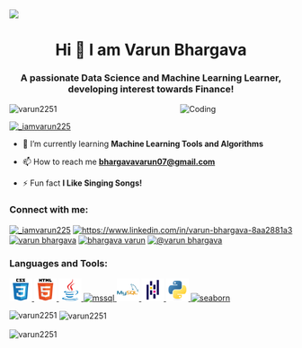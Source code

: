 <img align="center" src="https://www.google.com/search?q=data+dots&tbm=isch&chips=q:data+dots,online_chips:visualization:bpql8kJYOhM%3D&rlz=1C1CHBD_enIN944IN944&hl=en&sa=X&ved=2ahUKEwjZyaGXp-L7AhXuynMBHfyaAIkQ4lYoB3oECAEQMg&biw=1349&bih=617#imgrc=3-Utom3KfyLhrM " /> 
<h1 align="center">Hi 👋 I am Varun Bhargava</h1>
<h3 align="center">A passionate Data Science and Machine Learning Learner, developing interest towards Finance!</h3>
<img align="right" alt="Coding" width="200" src="https://tenor.com/view/xero-code-code-xer0-code_xer0-code-xero-gif-24040429.gif">

<p align="left"> <img src="https://komarev.com/ghpvc/?username=varun2251&label=Profile%20views&color=0e75b6&style=flat" alt="varun2251" /> </p>

<p align="left"> <a href="https://twitter.com/_iamvarun225" target="blank"><img src="https://img.shields.io/twitter/follow/_iamvarun225?logo=twitter&style=for-the-badge" alt="_iamvarun225" /></a> </p>

- 🌱 I’m currently learning **Machine Learning Tools and Algorithms**

- 📫 How to reach me **bhargavavarun07@gmail.com**

- ⚡ Fun fact **I Like Singing Songs!**

<h3 align="left">Connect with me:</h3>
<p align="left">
<a href="https://twitter.com/_iamvarun225" target="blank"><img align="center" src="https://raw.githubusercontent.com/rahuldkjain/github-profile-readme-generator/master/src/images/icons/Social/twitter.svg" alt="_iamvarun225" height="30" width="40" /></a>
<a href="https://linkedin.com/in/https://www.linkedin.com/in/varun-bhargava-8aa2881a3" target="blank"><img align="center" src="https://raw.githubusercontent.com/rahuldkjain/github-profile-readme-generator/master/src/images/icons/Social/linked-in-alt.svg" alt="https://www.linkedin.com/in/varun-bhargava-8aa2881a3" height="30" width="40" /></a>
<a href="https://stackoverflow.com/users/varun bhargava" target="blank"><img align="center" src="https://raw.githubusercontent.com/rahuldkjain/github-profile-readme-generator/master/src/images/icons/Social/stack-overflow.svg" alt="varun bhargava" height="30" width="40" /></a>
<a href="https://kaggle.com/bhargava varun" target="blank"><img align="center" src="https://raw.githubusercontent.com/rahuldkjain/github-profile-readme-generator/master/src/images/icons/Social/kaggle.svg" alt="bhargava varun" height="30" width="40" /></a>
<a href="https://medium.com/@varun bhargava" target="blank"><img align="center" src="https://raw.githubusercontent.com/rahuldkjain/github-profile-readme-generator/master/src/images/icons/Social/medium.svg" alt="@varun bhargava" height="30" width="40" /></a>
</p>

<h3 align="left">Languages and Tools:</h3>
<p align="left"> <a href="https://www.w3schools.com/css/" target="_blank" rel="noreferrer"> <img src="https://raw.githubusercontent.com/devicons/devicon/master/icons/css3/css3-original-wordmark.svg" alt="css3" width="40" height="40"/> </a> <a href="https://www.w3.org/html/" target="_blank" rel="noreferrer"> <img src="https://raw.githubusercontent.com/devicons/devicon/master/icons/html5/html5-original-wordmark.svg" alt="html5" width="40" height="40"/> </a> <a href="https://www.java.com" target="_blank" rel="noreferrer"> <img src="https://raw.githubusercontent.com/devicons/devicon/master/icons/java/java-original.svg" alt="java" width="40" height="40"/> </a> <a href="https://www.microsoft.com/en-us/sql-server" target="_blank" rel="noreferrer"> <img src="https://www.svgrepo.com/show/303229/microsoft-sql-server-logo.svg" alt="mssql" width="40" height="40"/> </a> <a href="https://www.mysql.com/" target="_blank" rel="noreferrer"> <img src="https://raw.githubusercontent.com/devicons/devicon/master/icons/mysql/mysql-original-wordmark.svg" alt="mysql" width="40" height="40"/> </a> <a href="https://pandas.pydata.org/" target="_blank" rel="noreferrer"> <img src="https://raw.githubusercontent.com/devicons/devicon/2ae2a900d2f041da66e950e4d48052658d850630/icons/pandas/pandas-original.svg" alt="pandas" width="40" height="40"/> </a> <a href="https://www.python.org" target="_blank" rel="noreferrer"> <img src="https://raw.githubusercontent.com/devicons/devicon/master/icons/python/python-original.svg" alt="python" width="40" height="40"/> </a> <a href="https://seaborn.pydata.org/" target="_blank" rel="noreferrer"> <img src="https://seaborn.pydata.org/_images/logo-mark-lightbg.svg" alt="seaborn" width="40" height="40"/> </a> </p>

<p><img align="left" src="https://github-readme-stats.vercel.app/api/top-langs?username=varun2251&show_icons=true&locale=en&layout=compact" alt="varun2251" /></p>

<p>&nbsp;<img align="center" src="https://github-readme-stats.vercel.app/api?username=varun2251&show_icons=true&locale=en" alt="varun2251" /></p>

<p><img align="center" src="https://github-readme-streak-stats.herokuapp.com/?user=varun2251&" alt="varun2251" /></p>
